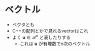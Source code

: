 # ベクトル

- ベクタとも
- C++の配列とかで見れるvectorはこれ
- よく $\mathbf{u} \in \mathcal{R}^n$ と表したりする
  - これは $\mathbf{u}$ が有理数でn次のベクトル
